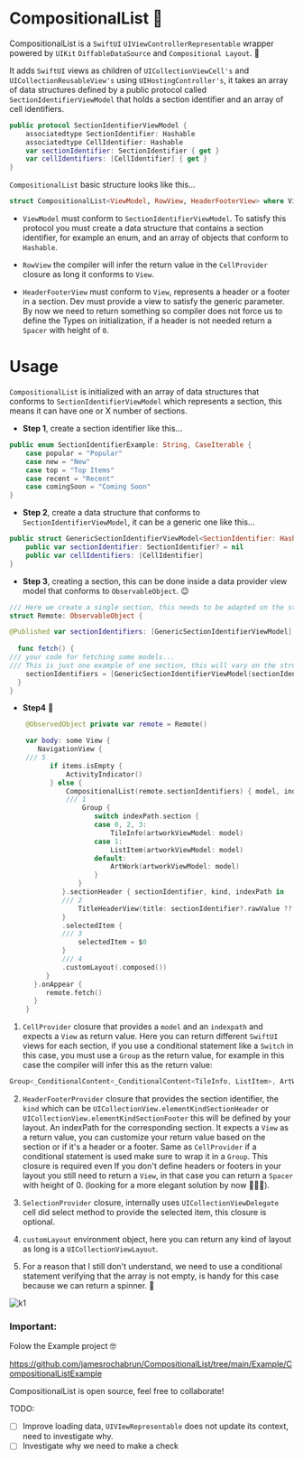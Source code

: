 # CompositionalList 🧩

CompositionalList is a `SwiftUI` `UIViewControllerRepresentable` wrapper powered by `UIKit` `DiffableDataSource` and `Compositional Layout`. 🥸

It adds `SwiftUI` views as children of `UICollectionViewCell's` and `UICollectionReusableView's` using `UIHostingController's`, it takes an array of data structures defined by a public protocol called `SectionIdentifierViewModel` that holds a section identifier and an array of cell identifiers.

```swift
public protocol SectionIdentifierViewModel {
    associatedtype SectionIdentifier: Hashable
    associatedtype CellIdentifier: Hashable
    var sectionIdentifier: SectionIdentifier { get }
    var cellIdentifiers: [CellIdentifier] { get }
}
```

`CompositionalList` basic structure looks like this...

```swift
struct CompositionalList<ViewModel, RowView, HeaderFooterView> where ViewModel : SectionIdentifierViewModel, RowView : View, HeaderFooterView : View
```

* `ViewModel` must conform to `SectionIdentifierViewModel`. To satisfy this protocol you must create a data structure that contains a section identifier, for example an enum, and an array of objects that conform to `Hashable`.

*  `RowView` the compiler will infer the return value in the `CellProvider` closure as long it conforms to `View`.
*  `HeaderFooterView` must conform to `View`, represents a header or a footer in a section. Dev must provide a view to satisfy the generic parameter. By now we need to return something so compiler does not force us to define the Types on initialization, if a header is not needed return a `Spacer` with height of  `0`.

# Usage

`CompositionalList` is initialized with an array of data structures that conforms to `SectionIdentifierViewModel` which represents a section, this means it can have one or X number of sections.

- **Step 1**, create a section identifier like this...

```swift
public enum SectionIdentifierExample: String, CaseIterable {
    case popular = "Popular"
    case new = "New"
    case top = "Top Items"
    case recent = "Recent"
    case comingSoon = "Coming Soon"
}
```

- **Step 2**, create a data structure that conforms to `SectionIdentifierViewModel`, it can be a generic one like this...

```swift
public struct GenericSectionIdentifierViewModel<SectionIdentifier: Hashable, CellIdentifier: Hashable>: SectionIdentifierViewModel {
    public var sectionIdentifier: SectionIdentifier? = nil
    public var cellIdentifiers: [CellIdentifier]
}
```

- **Step 3**, creating a section, this can be done inside a data provider view model that conforms to `ObservableObject`. 😉

```swift
/// Here we create a single section, this needs to be adapted on the structure of your payload.
struct Remote: ObservableObject {

@Published var sectionIdentifiers: [GenericSectionIdentifierViewModel]
  
  func fetch() {
/// your code for fetching some models...
/// This is just one example of one section, this will vary on the structure of your payload, customize based on your needs.
    sectionIdentifiers = [GenericSectionIdentifierViewModel(sectionIdentifier: .popular, cellIdentifiers: models)]
  }
}
```

- **Step4** 🤖


```swift
    @ObservedObject private var remote = Remote()

    var body: some View {
       NavigationView {
    /// 5
          if items.isEmpty {
              ActivityIndicator()
          } else {
              CompositionalList(remote.sectionIdentifiers) { model, indexPath in
              /// 1
                  Group {
                     switch indexPath.section {
                     case 0, 2, 3:
                         TileInfo(artworkViewModel: model)
                     case 1:
                         ListItem(artworkViewModel: model)
                     default:
                         ArtWork(artworkViewModel: model)
                     }
                 }
             }.sectionHeader { sectionIdentifier, kind, indexPath in
             /// 2
                 TitleHeaderView(title: sectionIdentifier?.rawValue ?? "")
             }
             .selectedItem {
             /// 3
                 selectedItem = $0
             }
             /// 4
             .customLayout(.composed())
         }
      }.onAppear {
         remote.fetch()
      }
    }
```

1. `CellProvider` closure that provides a `model` and an `indexpath` and expects a `View` as return value. Here you can return different `SwiftUI` views for each section, if you use a conditional statement like a `Switch` in this case, you must use a `Group` as the return value, for example in this case the compiler will infer this as the return value:

```swift
Group<_ConditionalContent<_ConditionalContent<TileInfo, ListItem>, ArtWork>>
```

2. `HeaderFooterProvider` closure that provides the section identifier, the `kind` which can be `UICollectionView.elementKindSectionHeader` or `UICollectionView.elementKindSectionFooter` this will be defined by your layout. An indexPath for the corresponding section. It expects a `View` as a return value, you can customize your return value based on the section or if it's a header or a footer. Same as `CellProvider` if a conditional statement is used make sure to wrap it in a `Group`. This closure is required even If you don't define headers or footers in your layout you still need to return a `View`, in that case you can return a `Spacer` with height of 0. (looking for a more elegant solution by now 🤷🏽‍♂️).

3. `SelectionProvider` closure, internally uses `UICollectionViewDelegate` cell did select method to provide the selected item, this closure is optional.

4. `customLayout` environment object, here you can return any kind of layout as long is a `UICollectionViewLayout`.

5. For a reason that I still don't understand, we need to use a conditional statement verifying that the array is not empty, is handy for this case because we can return a spinner. 😬


![k1](https://user-images.githubusercontent.com/5378604/105805472-ecd2db80-5f56-11eb-9a11-787cc9f746bc.gif)

### **Important**:

Folow the Example project 🤓

 https://github.com/jamesrochabrun/CompositionalList/tree/main/Example/CompositionalListExample 
 
 CompositionalList is open source, feel free to collaborate!

TODO:

- [ ] Improve loading data, `UIVIewRepresentable` does not update its context, need to investigate why.
- [ ] Investigate why we need to make a check 
